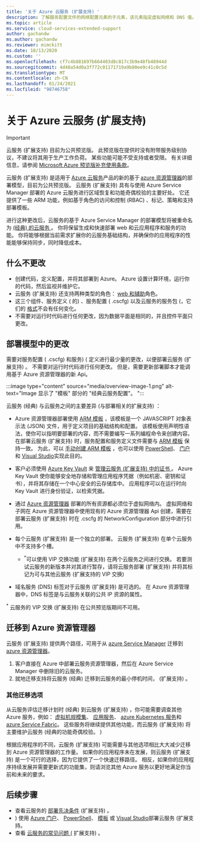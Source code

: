 ```yaml
---
title: '关于 Azure 云服务 (扩展支持) '
description: 了解服务配置文件的网络配置元素的子元素，该元素指定虚拟网络和 DNS 值。
ms.topic: article
ms.service: cloud-services-extended-support
author: gachandw
ms.author: gachandw
ms.reviewer: mimckitt
ms.date: 10/13/2020
ms.custom: ''
ms.openlocfilehash: cf7c4b881697b664403d8c817c3b9e48fb48944d
ms.sourcegitcommit: 4d48a54d0a3f772c01171719a9b80ee9c41c0c5d
ms.translationtype: MT
ms.contentlocale: zh-CN
ms.lasthandoff: 01/24/2021
ms.locfileid: "98746758"
---
```

# <a name="about-azure-cloud-services-extended-support"></a>关于 Azure 云服务 (扩展支持) 

> [!IMPORTANT]
> 云服务 (扩展支持) 目前为公共预览版。
> 此预览版在提供时没有附带服务级别协议，不建议将其用于生产工作负荷。 某些功能可能不受支持或者受限。 有关详细信息，请参阅 [Microsoft Azure 预览版补充使用条款](https://azure.microsoft.com/support/legal/preview-supplemental-terms/)。

云服务 (扩展支持) 是适用于 [Azure 云服务](https://azure.microsoft.com/services/cloud-services/)产品的新的基于 [azure 资源管理器](https://docs.microsoft.com/azure/azure-resource-manager/management/overview)的部署模型，目前为公共预览版。 云服务 (扩展支持) 具有与使用 Azure Service Manager 部署的 Azure 云服务进行区域恢复和功能奇偶校验的主要好处。 它还提供了一些 ARM 功能，例如基于角色的访问和控制 (RBAC) 、标记、策略和支持部署模板。  

进行这种更改后，云服务的基于 Azure Service Manager 的部署模型将被重命名为 [ (经典) 的云服务 ](../cloud-services/cloud-services-choose-me.md)。 你将保留生成和快速部署 web 和云应用程序和服务的功能。 你将能够根据当前需求扩展你的云服务基础结构，并确保你的应用程序的性能能够保持同步，同时降低成本。  

## <a name="what-does-not-change"></a>什么不更改 
- 创建代码，定义配置，并将其部署到 Azure。 Azure 设置计算环境，运行你的代码，然后监视并维护它。
- 云服务 (扩展支持) 还支持两种类型的角色： [web 和辅助](../cloud-services/cloud-services-choose-me.md)角色。 
- 这三个组件、服务定义 ( 的) 、服务配置 ( .cscfg) 以及云服务的服务包 (，它们的 [格式](cloud-services-model-and-package.md)不会有任何变化。 
- 不需要对运行时代码进行任何更改，因为数据平面是相同的，并且控件平面只更改。  

## <a name="changes-in-deployment-model"></a>部署模型中的更改

需要对服务配置 ( .cscfg) 和服务)  ( 定义进行最少量的更改，以便部署云服务 (扩展支持) 。 不需要对运行时代码进行任何更改。 但是，需要更新部署脚本才能调用基于 Azure 资源管理器的新 Api。 

:::image type="content" source="media/overview-image-1.png" alt-text="Image 显示了 &quot;模板&quot; 部分的 &quot;经典云服务配置&quot;。 ":::

云服务 (经典) 与云服务之间的主要差异 (与部署相关的扩展支持) ： 

- Azure 资源管理器部署使用 [ARM 模板](https://docs.microsoft.com/azure/azure-resource-manager/templates/overview) ，该模板是一个 JAVASCRIPT 对象表示法 (JSON) 文件，用于定义项目的基础结构和配置。 该模板使用声明性语法，使你可以指明要部署的内容，而不需要编写一系列编程命令来创建内容。 在部署云服务 (扩展支持) 时，服务配置和服务定义文件需要与 [ARM 模板](https://docs.microsoft.com/azure/azure-resource-manager/templates/overview) 保持一致。 为此，可以 [手动创建 ARM 模板](deploy-template.md) ，也可以使用 [PowerShell](deploy-powershell.md)、 [门户](deploy-portal.md) 和 [Visual Studio](deploy-visual-studio.md)实现此目的。  

- 客户必须使用 [Azure Key Vault](https://docs.microsoft.com/azure/key-vault/general/overview) 来 [管理云服务 (扩展支持) 中的证书 ](certificates-and-key-vault.md)。 Azure Key Vault 使你能够安全地存储和管理应用程序凭据（例如机密、密钥和证书），并将其存储在一个中心安全的云存储库中。 应用程序可以在运行时向 Key Vault 进行身份验证，以检索凭据。 

- 通过 [Azure 资源管理器](https://docs.microsoft.com/azure/azure-resource-manager/templates/overview) 部署的所有资源都必须位于虚拟网络内。 虚拟网络和子网在 Azure 资源管理器中使用现有的 Azure 资源管理器 Api 创建，需要在部署云服务 (扩展支持) 时在 .cscfg 的 NetworkConfiguration 部分中进行引用。   

- 每个云服务 (扩展支持) 是一个独立的部署。 云服务 (扩展支持) 在单个云服务中不支持多个槽。  
    - <sup>*</sup>可以使用 VIP 交换功能 (扩展支持) 在两个云服务之间进行交换。 若要测试云服务的新版本并对其进行暂存，请将云服务部署 (扩展支持) 并将其标记为可与其他云服务 (扩展支持的 VIP 交换)   

- 域名服务 (DNS) 标签对于云服务 (扩展支持) 是可选的。 在 Azure 资源管理器中，DNS 标签是与云服务关联的公共 IP 资源的属性。 


<sup>*</sup> 云服务的 VIP 交换 (扩展支持) 在公共预览版期间不可用。  

## <a name="migration-to-azure-resource-manager"></a>迁移到 Azure 资源管理器

云服务 (扩展支持) 提供两个路径，可用于从 [azure Service Manager](https://docs.microsoft.com/powershell/azure/servicemanagement/overview?view=azuresmps-4.0.0&preserve-view=true ) 迁移到 [azure 资源管理器](https://docs.microsoft.com/azure/azure-resource-manager/management/overview)。 
1) 客户直接在 Azure 中部署云服务资源管理器，然后在 Azure Service Manager 中删除旧的云服务。 
2) 就地迁移支持将云服务 (经典) 迁移到云服务的最小停机时间， (扩展支持) 。 

### <a name="additional-migration-options"></a>其他迁移选项

从云服务评估迁移计划时 (经典) 到云服务 (扩展支持) ，你可能需要调查其他 Azure 服务，例如： [虚拟机规模集](https://docs.microsoft.com/azure/virtual-machine-scale-sets/overview)、 [应用服务](https://docs.microsoft.com/azure/app-service/overview)、 [azure Kubernetes 服务](https://docs.microsoft.com/azure/aks/intro-kubernetes)和 [azure Service Fabric](https://docs.microsoft.com/azure/service-fabric/service-fabric-overview)。 这些服务将继续提供其他功能，而云服务 (扩展支持) 将主要维护云服务 (经典的功能奇偶校验。 )  

根据应用程序的不同，云服务 (扩展支持) 可能需要与其他选项相比大大减少迁移到 Azure 资源管理器的工作量。 如果你的应用程序未在发展，则云服务 (扩展支持) 是一个可行的选择，因为它提供了一个快速迁移路径。 相反，如果你的应用程序持续发展并需要更新式的功能集，则请浏览其他 Azure 服务以更好地满足你当前和未来的要求。 

## <a name="next-steps"></a>后续步骤
- 查看云服务的 [部署先决条件](deploy-prerequisite.md) (扩展支持) 。
- ) 使用 [Azure 门户](deploy-portal.md)、 [PowerShell](deploy-powershell.md)、 [模板](deploy-template.md) 或 [Visual Studio](deploy-visual-studio.md)部署云服务 (扩展支持。
- 查看 [云服务的常见问题 (](faq.md) 扩展支持) 。
